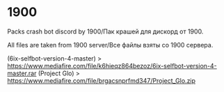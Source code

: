# 1900
Packs crash bot discord by 1900/Пак крашей для дискорд от 1900.

All files are taken from 1900 server/Все файлы взяты со 1900 сервера.

(6ix-selfbot-version-4-master) > https://www.mediafire.com/file/k6hieqz864bezoz/6ix-selfbot-version-4-master.rar
(Project Glo) > https://www.mediafire.com/file/brgacsnprfmd347/Project_Glo.zip
